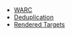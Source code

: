 ---
---

* [WARC](warc-format)
* [Deduplication](warc-deduplication)
* [Rendered Targets](warc-rendered-targets)
